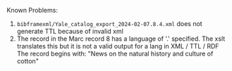 Known Problems:

1. `bibframexml/Yale_catalog_export_2024-02-07.8.4.xml` does not generate TTL because of invalid xml
2. The record in the Marc record 8 has a language of '.' specified. The xslt translates this but it is not a valid output for a lang in XML / TTL / RDF 
   The record begins with: "News on the natural history and culture of cotton"
